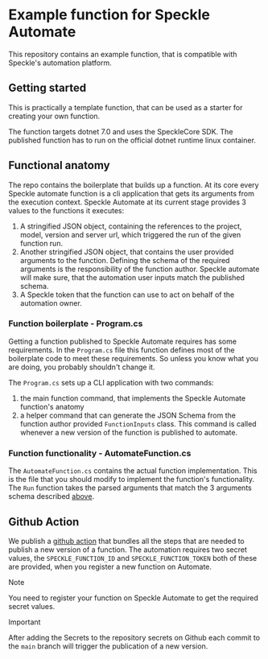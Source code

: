 # Example function for Speckle Automate

This repository contains an example function, that is compatible with Speckle's automation platform.

## Getting started

This is practically a template function, that can be used as a starter for creating your own function.

The function targets dotnet 7.0 and uses the SpeckleCore SDK. The published function has to run on the official dotnet runtime linux container.

## Functional anatomy

The repo contains the boilerplate that builds up a function.
At its core every Speckle automate function is a cli application that gets its arguments from the execution context.
Speckle Automate at its current stage provides 3 values to the functions it executes:

1. A stringified JSON object, containing the references to the project, model, version and server url, which triggered the run of the given function run.
2. Another stringified JSON object, that contains the user provided arguments to the function. Defining the schema of the required arguments is the responsibility of the function author. Speckle automate will make sure, that the automation user inputs match the published schema.
3. A Speckle token that the function can use to act on behalf of the automation owner.

### Function boilerplate - Program.cs

Getting a function published to Speckle Automate requires has some requirements. 
In the `Program.cs` file this function defines most of the boilerplate code to meet these requirements. So unless you know what you are doing, you probably shouldn't change it.

The `Program.cs` sets up a CLI application with two commands:

1. the main function command, that implements the Speckle Automate function's anatomy
2. a helper command that can generate the JSON Schema from the function author provided `FunctionInputs` class. This command is called whenever a new version of the function is published to automate.

### Function functionality - AutomateFunction.cs

The `AutomateFunction.cs` contains the actual function implementation. This is the file that you should modify to implement the function's functionality.
The `Run` function takes the parsed arguments that match the 3 arguments schema described [above](#functional-anatomy).

## Github Action

We publish a [github action](https://github.com/specklesystems/speckle-automate-github-composite-action) that bundles all the steps that are needed to publish a new version of a function. The automation requires two secret values, the `SPECKLE_FUNCTION_ID` and `SPECKLE_FUNCTION_TOKEN` both of these are provided, when you register a new function on Automate.

> [!NOTE]
> You need to register your function on Speckle Automate to get the required secret values.

> [!IMPORTANT]
> After adding the Secrets to the repository secrets on Github each commit to the `main` branch will trigger the publication of a new version.

